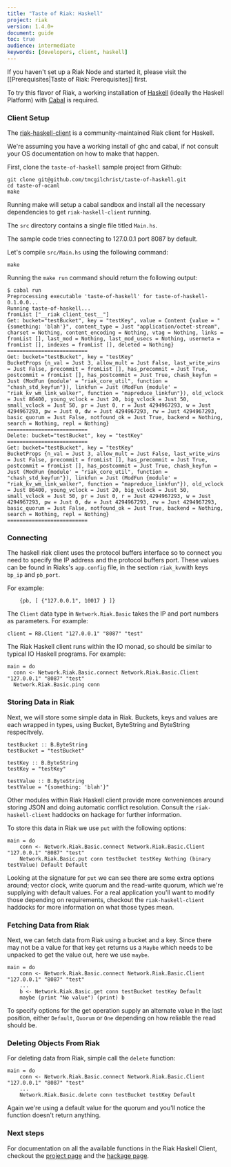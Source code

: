 ```yaml
---
title: "Taste of Riak: Haskell"
project: riak
version: 1.4.0+
document: guide
toc: true
audience: intermediate
keywords: [developers, client, haskell]
---
```


If you haven't set up a Riak Node and started it, please visit the
[[Prerequisites|Taste of Riak: Prerequisites]] first.

To try this flavor of Riak, a working installation of [Haskell](http://www.haskell.org/platform/) (ideally the Haskell Platform) with [Cabal](http://www.haskell.org/haskellwiki/Cabal/How_to_install_a_Cabal_package) is required.

### Client Setup

The [riak-haskell-client](https://github.com/markhibberd/riak-haskell-client) is a
community-maintained Riak client for Haskell.

We're assuming you have a working install of ghc and cabal, if not consult your
OS documentation on how to make that happen.

First, clone the `taste-of-haskell` sample project from Github:

```
git clone git@github.com/tmcgilchrist/taste-of-haskell.git
cd taste-of-ocaml
make
```

Running make will setup a cabal sandbox and install all the necessary
dependencies to get `riak-haskell-client` running.

The `src` directory contains a single file titled `Main.hs`.

The sample code tries connecting to 127.0.0.1 port 8087 by default.

Let's compile `src/Main.hs` using the following command:
```
make
```

Running the `make run` command should return the following output:

```
$ cabal run
Preprocessing executable 'taste-of-haskell' for taste-of-haskell-0.1.0.0...
Running taste-of-haskell...
fromList ["__riak_client_test__"]
Get: bucket="testBucket", key = "testKey", value = Content {value = "{something: 'blah'}", content_type = Just "application/octet-stream", charset = Nothing, content_encoding = Nothing, vtag = Nothing, links = fromList [], last_mod = Nothing, last_mod_usecs = Nothing, usermeta = fromList [], indexes = fromList [], deleted = Nothing}
==========================
Get: bucket="testBucket", key = "testKey"
BucketProps {n_val = Just 3, allow_mult = Just False, last_write_wins = Just False, precommit = fromList [], has_precommit = Just True, postcommit = fromList [], has_postcommit = Just True, chash_keyfun = Just (ModFun {module' = "riak_core_util", function = "chash_std_keyfun"}), linkfun = Just (ModFun {module' = "riak_kv_wm_link_walker", function = "mapreduce_linkfun"}), old_vclock = Just 86400, young_vclock = Just 20, big_vclock = Just 50, small_vclock = Just 50, pr = Just 0, r = Just 4294967293, w = Just 4294967293, pw = Just 0, dw = Just 4294967293, rw = Just 4294967293, basic_quorum = Just False, notfound_ok = Just True, backend = Nothing, search = Nothing, repl = Nothing}
==========================
Delete: bucket="testBucket", key = "testKey"
==========================
Get: bucket="testBucket", key = "testKey"
BucketProps {n_val = Just 3, allow_mult = Just False, last_write_wins = Just False, precommit = fromList [], has_precommit = Just True, postcommit = fromList [], has_postcommit = Just True, chash_keyfun = Just (ModFun {module' = "riak_core_util", function = "chash_std_keyfun"}), linkfun = Just (ModFun {module' = "riak_kv_wm_link_walker", function = "mapreduce_linkfun"}), old_vclock = Just 86400, young_vclock = Just 20, big_vclock = Just 50, small_vclock = Just 50, pr = Just 0, r = Just 4294967293, w = Just 4294967293, pw = Just 0, dw = Just 4294967293, rw = Just 4294967293, basic_quorum = Just False, notfound_ok = Just True, backend = Nothing, search = Nothing, repl = Nothing}
==========================
```

### Connecting

The haskell riak client uses the protocol buffers interface so to connect you
need to specify the IP address and the protocol buffers port. These values can
be found in Riaks's `app.config` file, in the section `riak_kv`with keys `bp_ip`
and `pb_port`.

For example:

```
	{pb, [ {"127.0.0.1", 10017 } ]}
```

The `Client` data type in `Network.Riak.Basic` takes the IP and port numbers as
parameters. For example:

```
client = RB.Client "127.0.0.1" "8087" "test"
```

The Riak Haskell client runs within the IO monad, so should be similar to
typical IO Haskell programs. For example:

```
main = do
  conn <- Network.Riak.Basic.connect Network.Riak.Basic.Client "127.0.0.1" "8087" "test"
  Network.Riak.Basic.ping conn
```

### Storing Data in Riak

Next, we will store some simple data in Riak. Buckets, keys and values are each
wrapped in types, using Bucket, ByteString and ByteString respecitvely.

```
testBucket :: B.ByteString
testBucket = "testBucket"

testKey :: B.ByteString
testKey = "testKey"

testValue :: B.ByteString
testValue = "{something: 'blah'}"
```

Other modules within Riak Haskell client provide more conveniences around
storing JSON and doing automatic conflict resolution. Consult the
`riak-haskell-client` haddocks on hackage for further information.

To store this data in Riak we use `put` with the following
options:

```
main = do
    conn <- Network.Riak.Basic.connect Network.Riak.Basic.Client "127.0.0.1" "8087" "test"
    Network.Riak.Basic.put conn testBucket testKey Nothing (binary testValue) Default Default
```

Looking at the signature for `put` we can see there are some extra options
around; vector clock, write quorum and the read-write quorum, which we're
supplying with default values. For a real application you'll want to modify
those depending on requirements, checkout the `riak-haskell-client` haddocks for
more information on what those types mean.

### Fetching Data from Riak

Next, we can fetch data from Riak using a bucket and a key. Since there may not
be a value for that key `get` returns us a `Maybe` which needs to be unpacked to
get the value out, here we use `maybe`.

```
main = do
    conn <- Network.Riak.Basic.connect Network.Riak.Basic.Client "127.0.0.1" "8087" "test"
    ...
    b <- Network.Riak.Basic.get conn testBucket testKey Default
    maybe (print "No value") (print) b
```

To specify options for the get operation supply an alternate value in the last
position, either `Default`, `Quorum` or `One` depending on how reliable the read
should be.


### Deleting Objects From Riak

For deleting data from Riak, simple call the `delete` function:

```
main = do
    conn <- Network.Riak.Basic.connect Network.Riak.Basic.Client "127.0.0.1" "8087" "test"
    ...
    Network.Riak.Basic.delete conn testBucket testKey Default
```

Again we're using a default value for the quorum and you'll notice the function
doesn't return anything.

### Next steps

For documentation on all the available functions in the Riak Haskell Client,
checkout the [project page](https://github.com/markhibberd/riak-haskell-client)
and the [hackage page](https://hackage.haskell.org/package/riak).

